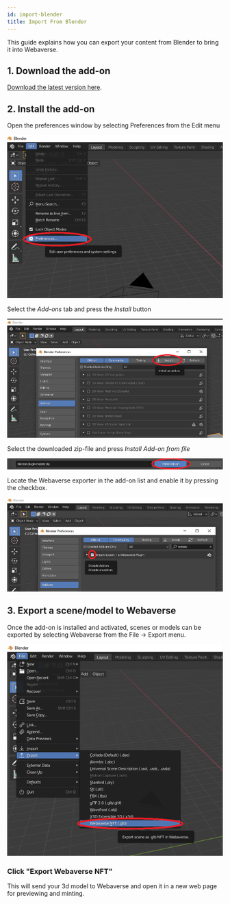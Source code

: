```yaml
---
id: import-blender
title: Import From Blender
---
```


This guide explains how you can export your content from Blender to bring it into Webaverse.

## 1. Download the add-on
[Download the latest version here](https://github.com/webaverse/blender-plugin/archive/master.zip).

## 2. Install the add-on

Open the preferences window by selecting Preferences from the Edit menu

![circled preferences from blender dropdown](/img/blender-1.png)

Select the *Add-ons* tab and press the *Install* button

![install button circled in add-ons tab](/img/blender-2.png)

Select the downloaded zip-file and press *Install Add-on from file*

![circled install add-on from file](/img/blender-3.png)

Locate the Webaverse exporter in the add-on list and enable it by pressing the checkbox.

![circled exporter in add-on list](/img/blender-4.png)

## 3. Export a scene/model to Webaverse

Once the add-on is installed and activated, scenes or models can be exported by selecting Webaverse from the File -> Export menu.

![circled exporter in add-on list](/img/blender-5.png)

### Click "Export Webaverse NFT"

This will send your 3d model to Webaverse and open it in a new web page for previewing and minting.
